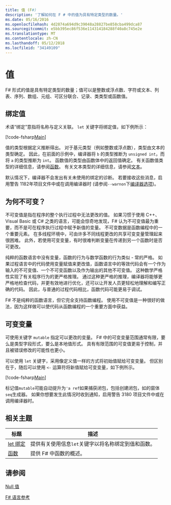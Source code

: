 ```yaml
---
title: 值 (F#)
description: '了解如何在 F # 中的值为具有特定类型的数量。'
ms.date: 05/16/2016
ms.openlocfilehash: 4d2874a694d9c39048a28827be858cba499dca87
ms.sourcegitcommit: e5bb395ec86f536e114314184288f40a8c745e2e
ms.translationtype: MT
ms.contentlocale: zh-CN
ms.lasthandoff: 05/12/2018
ms.locfileid: "34149109"
---
```

# <a name="values"></a>值

F# 形式的值是具有特定类型的数量；值可以是整数或浮点数、字符或文本、列表、序列、数组、元组、可区分联合、记录、类类型或函数值。


## <a name="binding-a-value"></a>绑定值
术语“绑定”意指将名称与定义关联。 `let` 关键字将绑定值，如下例所示：

[!code-fsharp[Main](../../../../samples/snippets/fsharp/lang-ref-1/snippet601.fs)]

值的类型根据定义推断得出。 对于基元类型（例如整数或浮点数），类型由文本的类型确定。 因此，在前面的示例中，编译器将 `b` 的类型推断为 `unsigned int`，而将 `a` 的类型推断为 `int`。 函数值的类型由函数体中的返回值确定。 有关函数值类型的详细信息，请参阅[函数](../functions/index.md)。 有关文本类型的详细信息，请参阅[文本](../literals.md)。

默认情况下，编译器不会发出有关未使用的绑定的诊断。 若要接收这些消息，启用警告 1182年项目文件中或在调用编译器时 (请参阅`--warnon`下[编译器选项](../compiler-options.md))。

## <a name="why-immutable"></a>为何不可变？
不可变值是指在程序的整个执行过程中无法更改的值。 如果习惯于使用 C++、Visual Basic 或 C# 之类的语言，可能会惊奇地发现，F# 认为不可变值最为重要，而不是可在程序执行过程中赋予新值的变量。 不可变数据是函数编程中的一个重要元素。 在多线程环境中，可由许多不同线程更改的共享可变变量管理起来很困难。 此外，若使用可变变量，有时很难判断变量在传递到另一个函数时是否可更改。

纯粹的函数语言中没有变量，函数的行为与数学函数的行为类似 - 常的严格。 如果过程语言中的代码使用变量赋值来更改值，函数语言中的等效代码会有一个作为输入的不可变值、一个不可变函数以及作为输出的其他不可变值。 这种数学严格性实现了有关程序行为的更严格推理。 通过这种更严格的推理，编译器将能够更严格地检查代码，并更有效地进行优化，还可以让开发人员更轻松地理解和编写正确的代码。 因此，与普通的过程代码相比，函数代码可能更易于调试。

F# 不是纯粹的函数语言，但它完全支持函数编程。 使用不可变值是一种很好的做法，因为这样做可以使代码从函数编程的一个重要方面中获益。


## <a name="mutable-variables"></a>可变变量
可使用关键字 `mutable` 指定可以更改的变量。 F# 中的可变变量范围通常有限，要么是类型字段形式，要么是本地值形式。 具有有限范围的可变值更易于控制，并且被错误修改的可能性也更小。

可以使用 `let` 关键字，采用像定义值一样的方式将初始值赋给可变变量。 但区别在于，随后可以使用 `<-` 运算符将新值赋给可变变量，如下例所示。

[!code-fsharp[Main](../../../../samples/snippets/fsharp/lang-ref-1/snippet602.fs)]

标记值`mutable`可能自动提升为`'a ref`如果捕获闭包，包括创建闭包，如的窗体`seq`生成器。 如果你想要发生此情况时收到通知，启用警告 3180 项目文件中或在调用编译器时。
    
## <a name="related-topics"></a>相关主题


|标题|描述|
|-----|-----------|
|[let 绑定](../functions/let-bindings.md)|提供有关使用信息`let`关键字以将名称绑定到值和函数。|
|[函数](../functions/index.md)|提供 F# 中函数的概述。|

## <a name="see-also"></a>请参阅
[Null 值](null-Values.md)

[F# 语言参考](../index.md)
